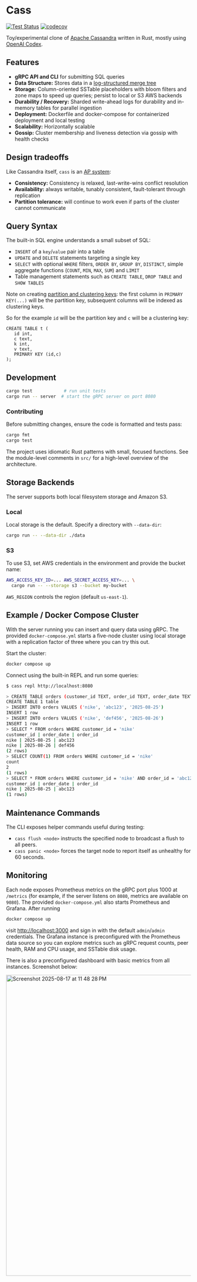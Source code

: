# Cass
[![Test Status](https://github.com/mweiden/cass/actions/workflows/ci.yml/badge.svg)](https://github.com/mweiden/cass/actions/workflows/ci.yml) [![codecov](https://codecov.io/gh/mweiden/cass/branch/main/graph/badge.svg)](https://codecov.io/gh/mweiden/cass)

Toy/experimental clone of [Apache Cassandra](https://en.wikipedia.org/wiki/Apache_Cassandra) written in Rust, mostly using [OpenAI Codex](https://chatgpt.com/codex).

## Features

- **gRPC API and CLI** for submitting SQL queries
- **Data Structure:** Stores data in a [log-structured merge tree](https://en.wikipedia.org/wiki/Log-structured_merge-tree)
- **Storage:** Column-oriented SSTable placeholders with bloom filters and zone maps to speed up queries; persist to local or S3 AWS backends
- **Durability / Recovery:** Sharded write-ahead logs for durability and in-memory tables for parallel ingestion
- **Deployment:** Dockerfile and docker-compose for containerized deployment and local testing
- **Scalability:** Horizontally scalable
- **Gossip:** Cluster membership and liveness detection via gossip with health checks

## Design tradeoffs

Like Cassandra itself, `cass` is an [AP system](https://en.wikipedia.org/wiki/CAP_theorem):

- **Consistency:** Consistency is relaxed, last-write-wins conflict resolution
- **Availability:** always writable, tunably consistent, fault-tolerant through replication
- **Partition tolerance:** will continue to work even if parts of the cluster cannot communicate

## Query Syntax

The built-in SQL engine understands a small subset of SQL:

- `INSERT` of a `key`/`value` pair into a table
- `UPDATE` and `DELETE` statements targeting a single key
- `SELECT` with optional `WHERE` filters, `ORDER BY`, `GROUP BY`,
  `DISTINCT`, simple aggregate functions (`COUNT`, `MIN`, `MAX`, `SUM`)
  and `LIMIT`
- Table management statements such as `CREATE TABLE`, `DROP TABLE` and
  `SHOW TABLES`

Note on creating [partition and clustering keys](https://cassandra.apache.org/doc/4.0/cassandra/data_modeling/intro.html#partitions):
the first column in `PRIMARY KEY(...)` will be the partition key, subsequent columns will be indexed as clustering keys.

So for the example `id` will be the partition key and `c` will be a clustering key:

```
CREATE TABLE t (
   id int,
   c text,
   k int,
   v text,
   PRIMARY KEY (id,c)
);
```

## Development

```bash
cargo test            # run unit tests
cargo run -- server  # start the gRPC server on port 8080
```

### Contributing

Before submitting changes, ensure the code is formatted and tests pass:

```bash
cargo fmt
cargo test
```

The project uses idiomatic Rust patterns with small, focused functions. See the
module-level comments in `src/` for a high-level overview of the architecture.

## Storage Backends

The server supports both local filesystem storage and Amazon S3.

### Local

Local storage is the default. Specify a directory with `--data-dir`:

```bash
cargo run -- --data-dir ./data
```

### S3

To use S3, set AWS credentials in the environment and provide the bucket
name:

```bash
AWS_ACCESS_KEY_ID=... AWS_SECRET_ACCESS_KEY=... \
  cargo run -- --storage s3 --bucket my-bucket
```

`AWS_REGION` controls the region (default `us-east-1`).


## Example / Docker Compose Cluster

With the server running you can insert and query data using gRPC. The provided `docker-compose.yml` starts a five-node cluster using local
storage with a replication factor of three where you can try this out.

Start the cluster:

```bash
docker compose up
```
Connect using the built-in REPL and run some queries:

```bash
$ cass repl http://localhost:8080

> CREATE TABLE orders (customer_id TEXT, order_id TEXT, order_date TEXT, PRIMARY KEY(customer_id, order_id))
CREATE TABLE 1 table
> INSERT INTO orders VALUES ('nike', 'abc123', '2025-08-25')
INSERT 1 row
> INSERT INTO orders VALUES ('nike', 'def456', '2025-08-26')
INSERT 1 row
> SELECT * FROM orders WHERE customer_id = 'nike'
customer_id | order_date | order_id
nike | 2025-08-25 | abc123
nike | 2025-08-26 | def456
(2 rows)
> SELECT COUNT(1) FROM orders WHERE customer_id = 'nike'
count
2
(1 rows)
> SELECT * FROM orders WHERE customer_id = 'nike' AND order_id = 'abc123'
customer_id | order_date | order_id
nike | 2025-08-25 | abc123
(1 rows)
```

## Maintenance Commands

The CLI exposes helper commands useful during testing:

- `cass flush <node>` instructs the specified node to broadcast a flush to all
  peers.
- `cass panic <node>` forces the target node to report itself as unhealthy for
  60 seconds.

## Monitoring

Each node exposes Prometheus metrics on the gRPC port plus 1000 at
`/metrics` (for example, if the server listens on `8080`, metrics are
available on `9080`). The provided `docker-compose.yml` also starts
Prometheus and Grafana. After running

```bash
docker compose up
```

visit <http://localhost:3000> and sign in with the default
`admin`/`admin` credentials. The Grafana instance is preconfigured with the
Prometheus data source so you can explore metrics such as gRPC request
counts, peer health, RAM and CPU usage, and SSTable disk usage.

There is also a preconfigured dashboard with basic metrics from all instances. Screenshot below:

<img width="1257" height="821" alt="Screenshot 2025-08-17 at 11 48 28 PM" src="https://github.com/user-attachments/assets/cbaf71aa-c726-4c6a-a1eb-422060aecd0a" />
